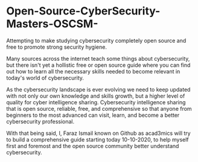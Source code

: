 # Open-Source-CyberSecurity-Masters-OSCSM-
Attempting to make studying cybersecurity completely open source and free to promote strong security hygiene. 

Many sources across the internet teach some things about cybersecurity, but there isn't yet a hollistic free or open source guide where you can find out how to learn all the necessary skills needed to become relevant in today's world of cybersecurity. 

As the cybersecurity landscape is ever evolving we need to keep updated with not only our own knowledge and skills growth, but a higher level of quality for cyber intelligence sharing. Cybersecurity intelligence sharing that is open source, reliable, free, and comprehensive so that anyone from beginners to the most advanced can visit, learn, and become a better cybersecurity professional. 

With that being said, I, Faraz Ismail known on Github as acad3mics will try to build a comprehensive guide starting today 10-10-2020, to help myself first and foremost and the open source community better understand cybersecurity. 

